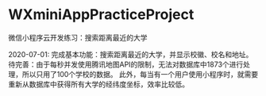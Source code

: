 # WXminiAppPracticeProject
微信小程序云开发练习：搜索距离最近的大学

2020-07-01:
    完成基本功能：搜索距离最近的大学，并显示校徽、校名和地址。
    待完善：由于每秒并发使用腾讯地图API的限制，无法对数据库中1873个进行处理，所以只用了100个学校的数据。
           此外，每当有一个用户使用小程序时，就需要重新从数据库中获得所有大学的经纬度坐标，效率比较低。
